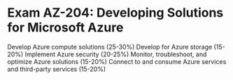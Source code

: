 # Exam AZ-204: Developing Solutions for Microsoft Azure 

Develop Azure compute solutions (25-30%)
Develop for Azure storage (15-20%)
Implement Azure security (20-25%)
Monitor, troubleshoot, and optimize Azure solutions (15-20%)
Connect to and consume Azure services and third-party services (15-20%)
